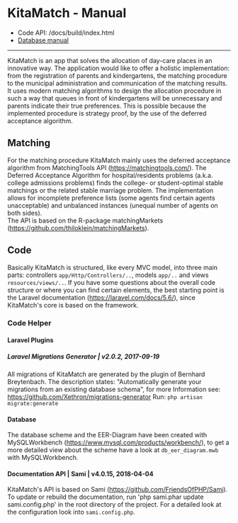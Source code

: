 # KitaMatch - Manual

- Code API: /docs/build/index.html
- [Database manual](db_manual.md)

---

KitaMatch is an app that solves the allocation of day-care places in an innovative way. The application would like to offer a holistic implementation: from the registration of parents and kindergartens, the matching procedure to the municipal administration and communication of the matching results.
It uses modern matching algorithms to design the allocation procedure in such a way that queues in front of kindergartens will be unnecessary and parents indicate their true preferences. This is possible because the implemented procedure is strategy proof, by the use of the deferred acceptance algorithm.


## Matching
For the matching procedure KitaMatch mainly uses the deferred acceptance algorithm from MatchingTools API (https://matchingtools.com/). The Deferred Acceptance Algorithm for hospital/residents problems (a.k.a. college admissions problems) finds the college- or student-optimal stable matchings or the related stable marriage problem. The implementation allows for incomplete preference lists (some agents find certain agents unacceptable) and unbalanced instances (unequal number of agents on both sides).  
The API is based on the R-package matchingMarkets (https://github.com/thiloklein/matchingMarkets).

## Code

Basically KitaMatch is structured, like every MVC model, into three main parts: controllers `app/Http/Controllers/..`, models `app/..` and views `resources/views/..`. If you have some questions about the overall code structure or where you can find certain elements, the best starting point is the Laravel documentation (https://laravel.com/docs/5.6/), since KitaMatch's core is based on the framework.

### Code Helper

#### Laravel Plugins

##### Laravel Migrations Generator | v2.0.2, 2017-09-19
All migrations of KitaMatch are generated by the plugin of Bernhard Breytenbach.
The description states: "Automatically generate your migrations from an existing database schema", for more Information see: https://github.com/Xethron/migrations-generator
Run: `php artisan migrate:generate`

#### Database
The database scheme and the EER-Diagram have been created with MySQLWorkbench (https://www.mysql.com/products/workbench/), to get a more detailed view about the scheme have a look at `db_eer_diagram.mwb` with MySQLWorkbench.

#### Documentation API | Sami | v4.0.15, 2018-04-04
KitaMatch's API is based on Sami (https://github.com/FriendsOfPHP/Sami). To update or rebuild the documentation, run 'php sami.phar update sami.config.php' in the root directory of the project. For a detailed look at the configuration look into `sami.config.php`.
